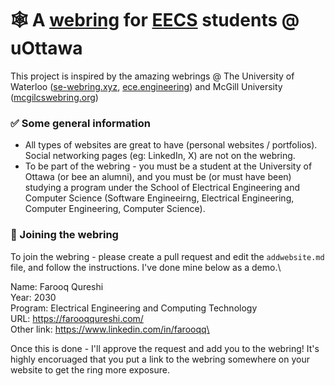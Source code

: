 # 🕸️ A [webring](https://en.wikipedia.org/wiki/Webring#:~:text=A%20webring%20(or%20web%20ring,theme%2C%20often%20educational%20or%20social.)) for [EECS](https://www.uottawa.ca/faculty-engineering/school-electrical-engineering-computer-science) students @ uOttawa

This project is inspired by the amazing webrings @ The University of Waterloo ([se-webring.xyz](https://se-webring.xyz/), [ece.engineering](https://ece.engineering/)) and McGill University ([mcgilcswebring.org](https://mcgillcswebring.org/))

### ✅ Some general information
- All types of websites are great to have (personal websites / portfolios). Social networking pages (eg: LinkedIn, X) are not on the webring.
- To be part of the webring - you must be a student at the University of Ottawa (or bee an alumni), and you must be (or must have been) studying a program under the School of Electrical Engineering and Computer Science (Software Engineeirng, Electrical Engineering, Computer Engineering, Computer Science).

### 🙂 Joining the webring
To join the webring - please create a pull request and edit the `addwebsite.md` file, and follow the instructions. I've done mine below as a demo.\

Name: Farooq Qureshi\
Year: 2030\
Program: Electrical Engineering and Computing Technology\
URL: https://farooqqureshi.com/ \
Other link: https://www.linkedin.com/in/farooqq\


Once this is done - I'll approve the request and add you to the webring! It's highly encoruaged that you put a link to the webring somewhere on your website to get the ring more exposure. 

